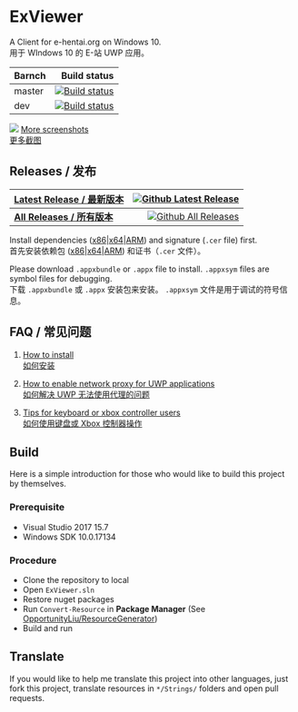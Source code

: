 # ExViewer
A Client for e-hentai.org on Windows 10.    
用于 WIndows 10 的 E-站 UWP 应用。

| Barnch | Build status |
| :----- | -----------: |
| master | [![Build status](https://ci.appveyor.com/api/projects/status/fcfmss6sltiub0sb/branch/master?svg=true)](https://ci.appveyor.com/project/OpportunityLiu/exviewer/branch/master) |
| dev    | [![Build status](https://ci.appveyor.com/api/projects/status/fcfmss6sltiub0sb/branch/dev?svg=true)](https://ci.appveyor.com/project/OpportunityLiu/exviewer/branch/dev) |

[![](https://raw.github.com/wiki/OpportunityLiu/ExViewer/Images/Screenshots/0.png)](https://github.com/OpportunityLiu/ExViewer/wiki)
[More screenshots](https://github.com/OpportunityLiu/ExViewer/wiki/Home)  
[更多截图](https://github.com/OpportunityLiu/ExViewer/wiki/主页)  
## Releases / 发布
| [Latest Release / 最新版本](https://github.com/OpportunityLiu/ExViewer/releases/latest) | [![Github Latest Release](https://img.shields.io/github/downloads/OpportunityLiu/ExViewer/latest/total.svg)](https://github.com/OpportunityLiu/ExViewer/releases/latest) |
| :--- | ---: |
| [**All Releases / 所有版本**](https://github.com/OpportunityLiu/ExViewer/releases) | [![Github All Releases](https://img.shields.io/github/downloads/OpportunityLiu/ExViewer/total.svg)](https://github.com/OpportunityLiu/ExViewer/releases) |

Install dependencies ([x86](https://raw.github.com/wiki/OpportunityLiu/ExViewer/Dependencies/x86.zip)|[x64](https://raw.github.com/wiki/OpportunityLiu/ExViewer/Dependencies/x64.zip)|[ARM](https://raw.github.com/wiki/OpportunityLiu/ExViewer/Dependencies/ARM.zip)) and signature (`.cer` file) first.     
首先安装依赖包 ([x86](https://raw.github.com/wiki/OpportunityLiu/ExViewer/Dependencies/x86.zip)|[x64](https://raw.github.com/wiki/OpportunityLiu/ExViewer/Dependencies/x64.zip)|[ARM](https://raw.github.com/wiki/OpportunityLiu/ExViewer/Dependencies/ARM.zip)) 和证书（`.cer` 文件）。

Please download `.appxbundle` or `.appx` file to install.
`.appxsym` files are symbol files for debugging.    
下载 `.appxbundle` 或 `.appx` 安装包来安装。
`.appxsym` 文件是用于调试的符号信息。

## FAQ / 常见问题
1. [How to install](https://github.com/OpportunityLiu/ExViewer/wiki/How-to-Install)  
   [如何安装](https://github.com/OpportunityLiu/ExViewer/wiki/安装说明)

2. [How to enable network proxy for UWP applications](https://github.com/OpportunityLiu/ExViewer/wiki/Resolve-Connection-Issues)  
   [如何解决 UWP 无法使用代理的问题](https://github.com/OpportunityLiu/ExViewer/wiki/解决连接问题)

3. [Tips for keyboard or xbox controller users](https://github.com/OpportunityLiu/ExViewer/wiki/Tips)  
   [如何使用键盘或 Xbox 控制器操作](https://github.com/OpportunityLiu/ExViewer/wiki/提示)

## Build
Here is a simple introduction for those who would like to build this project by themselves.

### Prerequisite
- Visual Studio 2017 15.7
- Windows SDK 10.0.17134

### Procedure
- Clone the repository to local
- Open `ExViewer.sln`
- Restore nuget packages
- Run `Convert-Resource` in **Package Manager** (See [OpportunityLiu/ResourceGenerator](https://github.com/OpportunityLiu/ResourceGenerator))
- Build and run

## Translate
If you would like to help me translate this project into other languages,
just fork this project, translate resources in `*/Strings/` folders and open pull requests.
